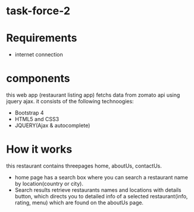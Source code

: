 # task-force-2
# Requirements
 * internet connection
# components
 this web app (restaurant listing app) fetchs data from zomato api using jquery ajax. it consists of the following technoogies:
  * Bootstrap 4
  * HTML5 and CSS3
  * JQUERY(Ajax & autocomplete)
# How it works
this restaurant contains threepages home, aboutUs, contactUs.
 * home page has a search box where you can search a restaurant name by location(country or city).
 * Search results retrieve restaurants names and locations with details button, which directs you to detailed info of a selected restaurant(info, rating, menu) which are found on the aboutUs page.
